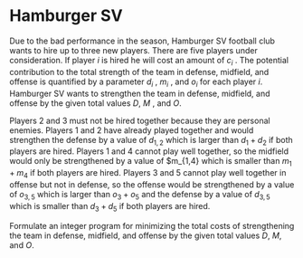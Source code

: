 # Hamburger SV

Due to the bad performance in the season, Hamburger SV football club wants to hire up to three new players. There are five players under consideration. If player $i$ is hired he
will cost an amount of $c_i$ . The potential contribution to the total strength of the team in defense, midfield, and offense is quantified by a parameter $d_i$ , $m_i$ , and $o_i$ for each player $i$. Hamburger SV wants to strengthen the team in defense, midfield, and offense by the given total values $D$, $M$ , and $O$.

Players 2 and 3 must not be hired together because they are personal enemies. Players 1 and 2 have already played together and would strengthen the defense by a value of $d_{1,2}$ which is larger than $d_1 + d_2$ if both players are hired. Players 1 and 4 cannot play well together, so the midfield would only be strengthened by a value of $m_{1,4} which is smaller than $m_1 + m_4$ if both players are hired. Players 3 and 5 cannot play well together in offense but not in defense, so the offense would be strengthened by a value of $o_{3,5}$ which is larger than $o_3 + o_5$ and the defense by a value of $d_{3,5}$ which is smaller than $d_3 + d_5$ if both players are hired.

Formulate an integer program for minimizing the total costs of strengthening the team in defense, midfield, and offense by the given total values $D$, $M$, and $O$.
